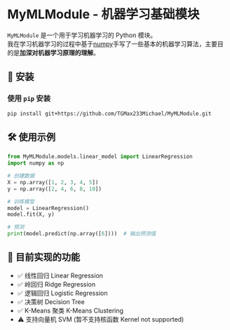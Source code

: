 # MyMLModule - 机器学习基础模块

`MyMLModule` 是一个用于学习机器学习的 Python 模块。  
我在学习机器学习的过程中基于[numpy](https://github.com/numpy/numpy)手写了一些基本的机器学习算法，主要目的是**加深对机器学习原理的理解**。

## 🚀 安装
### **使用 `pip` 安装**
```bash
pip install git+https://github.com/TGMax233Michael/MyMLModule.git
```

## 🛠 使用示例

```python
from MyMLModule.models.linear_model import LinearRegression
import numpy as np

# 创建数据
X = np.array([1, 2, 3, 4, 5])
y = np.array([2, 4, 6, 8, 10])

# 训练模型
model = LinearRegression()
model.fit(X, y)

# 预测
print(model.predict(np.array([6])))  # 输出预测值
```

## 📌 目前实现的功能
- ✅ 线性回归 Linear Regression
- ✅ 岭回归 Ridge Regression
- ✅ 逻辑回归 Logistic Regression
- ✅ 决策树 Decision Tree
- ✅ K-Means 聚类 K-Means Clustering
- ⚠️ 支持向量机 SVM (暂不支持核函数 Kernel not supported)
